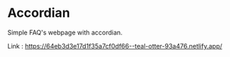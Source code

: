 # Accordian
Simple FAQ's webpage with accordian.

Link : https://64eb3d3e17d1f35a7cf0df66--teal-otter-93a476.netlify.app/
